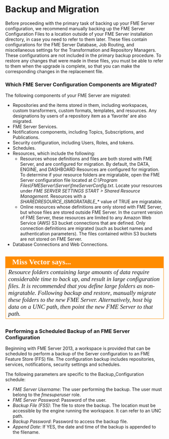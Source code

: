 # Backup and Migration #

Before proceeding with the primary task of backing up your FME Server configuration, we recommend manually backing up the FME Server Configuration Files to a location outside of your FME Server installation directory, in case you need to refer to them later. These files contain configurations for the FME Server Database, Job Routing, and miscellaneous settings for the Transformation and Repository Managers. These configurations are not included in the primary backup procedure. To restore any changes that were made in these files, you must be able to refer to them when the upgrade is complete, so that you can make the corresponding changes in the replacement file.

### Which FME Server Configuration Components are Migrated? ###

The following components of your FME Server are migrated:

- Repositories and the items stored in them, including workspaces, custom transformers, custom formats, templates, and resources. Any designations by users of a repository item as a ‘favorite’ are also migrated.
- FME Server Services.
- Notifications components, including Topics, Subscriptions, and Publications.
- Security configuration, including Users, Roles, and tokens.
- Schedules.
- Resources, which include the following:
	-	Resources whose definitions and files are both stored with FME Server, and are configured for migration. By default, the DATA, ENGINE, and DASHBOARD Resources are configured for migration. To determine if your resource folders are migratable, open the FME Server configuration file located at *C:\Program Files\FMEServer\Server\fmeServerConfig.txt*. Locate your resources under *FME SERVER SETTINGS START > Shared Resource Management*. Resources with a *SHAREDRESOURCE_ISMIGRATABLE\_** value of TRUE are migratable.
	- Online resources whose definitions are only stored with FME Server, but whose files are stored outside FME Server. In the current version of FME Server, these resources are limited to any Amazon Web Service (AWS) S3 bucket connections that are defined. Only connection definitions are migrated (such as bucket names and authentication parameters). The files contained within S3 buckets are not stored on FME Server.
- Database Connections and Web Connections.

##

<!--Miss Vector Section--> 

<table style="border-spacing: 0px">
<tr>
<td style="vertical-align:middle;background-color:darkorange;border: 2px solid darkorange">
<i class="fa fa-info-circle fa-lg fa-pull-left fa-fw" style="color:white;padding-right: 12px;vertical-align:text-top"></i>
<span style="color:white;font-size:x-large;font-weight: bold;font-family:serif">Miss Vector says...</span>
</td>
</tr>

<tr>
<td style="border: 1px solid darkorange">
<span style="font-family:serif; font-style:italic; font-size:larger">
Resource folders containing large amounts of data require considerable time to back up, and result in large configuration files. It is recommended that you define large folders as non-migratable. Following backup and restore, manually migrate these folders to the new FME Server. Alternatively, host big data on a UNC path, then point the new FME Server to that path.
</span>
</td>
</tr>
</table>

##

### Performing a Scheduled Backup of an FME Server Configuration ###

Beginning with FME Server 2013, a workspace is provided that can be scheduled to perform a backup of the Server configuration to an FME Feature Store (FFS) file. The configuration backup includes repositories, services, notifications, security settings and schedules.

The following parameters are specific to the Backup_Configuration schedule:

- *FME Server Username*: The user performing the backup. The user must belong to the *fmesuperuser* role.
- *FME Server Password*: Password of the user.
- *Backup File (FSS)*: The file to store the backup. The location must be accessible by the engine running the workspace. It can refer to an UNC path.
- *Backup Password*: Password to access the backup file.
- *Append Date*: If YES, the date and time of the backup is appended to the filename.